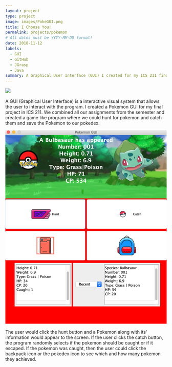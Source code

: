 ```yaml
---
layout: project
type: project
image: images/PokeGUI.png
title: I Choose You!
permalink: projects/pokemon
# All dates must be YYYY-MM-DD format!
date: 2018-11-12
labels:
  - GUI 
  - GitHub
  - JGrasp 
  - Java 
summary: A Graphical User Interface (GUI) I created for my ICS 211 final Project.
---
```


<img class="ui image" src="{{ site.baseurl }}/images/PokeGui4.png">

A GUI (Graphical User Interface) is a interactive visual system that allows the user to interact with the program. I created a Pokemon GUI for my final project in ICS 211. We combined all our assignments from the semester and created a game like program where we could hunt for pokemon and catch them and save the Pokemon to our pokedex. 

<img class="ui medium left floated rounded image" src="../images/PokeGui3.png">

The user would click the hunt button and a Pokemon along with its' information would appear to the screen. If the user clicks the catch button, the program randomly selects if the pokemon should be caught or if it escaped. If the pokemon was caught, then the user could click the backpack icon or the pokedex icon to see which and how many pokemon they achieved. 

